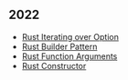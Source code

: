 ## 2022
* [Rust Iterating over Option](./2022//04//Rust%20Iterating%20over%20Option.md)
* [Rust Builder Pattern](./2022//04//Rust%20Builder%20Pattern.md)
* [Rust Function Arguments](./2022//04//Rust%20Function%20Arguments.md)
* [Rust Constructor](./2022/04/Rust%20Constructor.md)